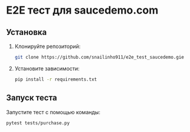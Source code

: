 # E2E тест для saucedemo.com

## Установка

1. Клонируйте репозиторий:
   ```bash
   git clone https://github.com/snailinho911/e2e_test_saucedemo.giе
   ```

2. Установите зависимости:
   ```bash
   pip install -r requirements.txt
   ```

## Запуск теста

Запустите тест с помощью команды:
```bash
pytest tests/purchase.py
